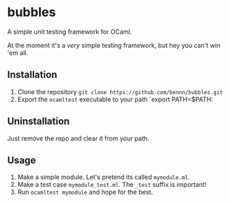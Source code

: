bubbles
=======
A simple unit testing framework for OCaml.

At the moment it's a _very_ simple testing framework, but hey you can't win 'em all.

Installation
------------
1. Clone the repository 
    `git clone https://github.com/bennn/bubbles.git`
2. Export the `ocamltest` executable to your path
    `export PATH=$PATH:<path-to-wherever-you-cloned-the-repo>

Uninstallation
--------------
Just remove the repo and clear it from your path.

Usage
-----
1. Make a simple module. Let's pretend its called `mymodule.ml`. 
2. Make a test case `mymodule_test.ml`. The `_test` suffix is important!
3. Run `ocamltest mymodule` and hope for the best.  

